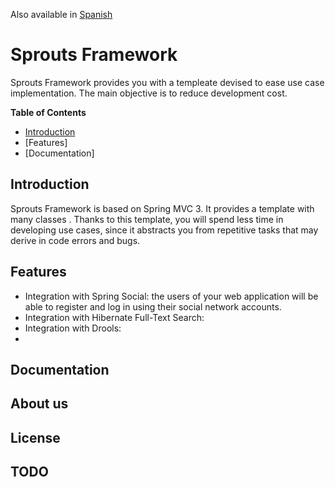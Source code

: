 Also available in [Spanish](#doc/README_ES.md)

# Sprouts Framework
Sprouts Framework provides you with a templeate devised to ease use case implementation. The main objective is to reduce development cost.

**Table of Contents**
- [Introduction](#introduction)
- [Features]
- [Documentation]

## Introduction 
Sprouts Framework is based on Spring MVC 3. It provides a template with many classes . Thanks to this template, you will spend less time in developing use cases, since it abstracts you from repetitive tasks that may derive in code errors and bugs. 

## Features

- Integration with Spring Social: the users of your web application will be able to register and log in using their social network accounts.
- Integration with Hibernate Full-Text Search:
- Integration with Drools:
- 

## Documentation

## About us

## License

## TODO
